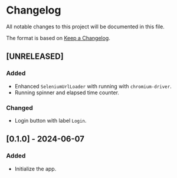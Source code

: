 # Changelog

All notable changes to this project will be documented in this file.

The format is based on [Keep a Changelog](https://keepachangelog.com/en/1.1.0/).

## [UNRELEASED]

### Added

- Enhanced `SeleniumUrlLoader` with running with `chromium-driver`. 
- Running spinner and elapsed time counter. 

### Changed

- Login button with label `Login`.


## [0.1.0] - 2024-06-07

### Added

- Initialize the app. 
